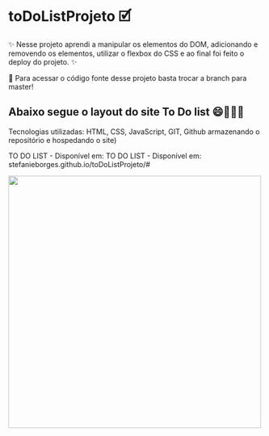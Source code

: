# toDoListProjeto 🗹

✨ Nesse projeto aprendi a manipular os elementos do DOM, adicionando e removendo os elementos, utilizar o flexbox do CSS e ao final foi feito o deploy do projeto. ✨

📌 Para acessar o código fonte desse projeto basta trocar a branch para master! 

## Abaixo segue o layout do site To Do list 😄👩🏽‍💻

Tecnologias utilizadas: HTML, CSS, JavaScript, GIT, Github armazenando o repositório e hospedando o site)

TO DO LIST - Disponível em: TO DO LIST - Disponível em: stefanieborges.github.io/toDoListProjeto/#

<img src="https://stefanieborges.github.io/toDoListProjeto/ToDoListImg.png" width="500px" height="500px"/>


